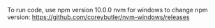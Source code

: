 To run code, use npm version 10.0.0
nvm for windows to change npm version: https://github.com/coreybutler/nvm-windows/releases
